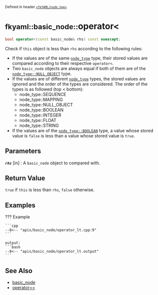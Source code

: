 <small>Defined in header [`<fkYAML/node.hpp>`](https://github.com/fktn-k/fkYAML/blob/develop/include/fkYAML/node.hpp)</small>

# <small>fkyaml::basic_node::</small>operator<

```cpp
bool operator<(const basic_node& rhs) const noexcept;
```

Check if `this` object is less than `rhs` according to the following rules:  

* If the values are of the same [`node_type`](../node_type.md) type, their stored values are compared according to their respective `operator<`.
* Two `basic_node` objects are always equal if both of them are of the [`node_type::NULL_OBJECT`](../node_type.md) type.
* If the values are of different [`node_type`](../node_type.md) types, the stored values are ignored and the order of the types are considered. The order of the types is as followed (top < bottom):
    * node_type::SEQUENCE
    * node_type::MAPPING
    * node_type::NULL_OBJECT
    * node_type::BOOLEAN
    * node_type::INTEGER
    * node_type::FLOAT
    * node_type::STRING
* If the values are of the [`node_type::BOOLEAN`](../node_type.md) type, a value whose stored value is `false` is less than a value whose stored value is `true`.

## **Parameters**

***`rhs`*** [in]
:   A `basic_node` object to compared with.

## **Return Value**

`true` if `this` is less than `rhs`, `false` otherwise.

## **Examples**

??? Example

    ```cpp
    --8<-- "apis/basic_node/operator_lt.cpp:9"
    ```

    output:
    ```bash
    --8<-- "apis/basic_node/operator_lt.output"
    ```

## **See Also**

* [basic_node](index.md)
* [operator==](operator_eq.md)
